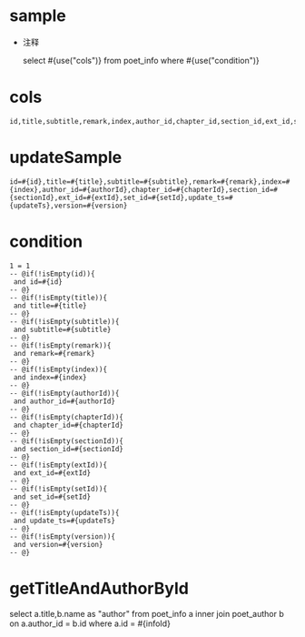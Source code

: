 
sample
===
* 注释

	select #{use("cols")} from poet_info  where  #{use("condition")}

cols
===
	id,title,subtitle,remark,index,author_id,chapter_id,section_id,ext_id,set_id,update_ts,version

updateSample
===
	
	id=#{id},title=#{title},subtitle=#{subtitle},remark=#{remark},index=#{index},author_id=#{authorId},chapter_id=#{chapterId},section_id=#{sectionId},ext_id=#{extId},set_id=#{setId},update_ts=#{updateTs},version=#{version}

condition
===

	1 = 1  
	-- @if(!isEmpty(id)){
	 and id=#{id}
	-- @}
	-- @if(!isEmpty(title)){
	 and title=#{title}
	-- @}
	-- @if(!isEmpty(subtitle)){
	 and subtitle=#{subtitle}
	-- @}
	-- @if(!isEmpty(remark)){
	 and remark=#{remark}
	-- @}
	-- @if(!isEmpty(index)){
	 and index=#{index}
	-- @}
	-- @if(!isEmpty(authorId)){
	 and author_id=#{authorId}
	-- @}
	-- @if(!isEmpty(chapterId)){
	 and chapter_id=#{chapterId}
	-- @}
	-- @if(!isEmpty(sectionId)){
	 and section_id=#{sectionId}
	-- @}
	-- @if(!isEmpty(extId)){
	 and ext_id=#{extId}
	-- @}
	-- @if(!isEmpty(setId)){
	 and set_id=#{setId}
	-- @}
	-- @if(!isEmpty(updateTs)){
	 and update_ts=#{updateTs}
	-- @}
	-- @if(!isEmpty(version)){
	 and version=#{version}
	-- @}
	
getTitleAndAuthorById
===
select a.title,b.name as "author" from poet_info a inner join poet_author b on a.author_id = b.id
where a.id = #{infoId}	